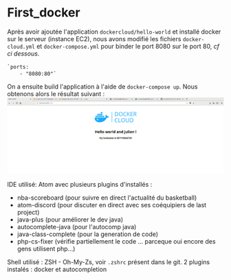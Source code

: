 # First_docker
Après avoir ajoutée l'application `dockercloud/hello-world` et installé docker sur le serveur (instance EC2), nous avons modifié les fichiers `docker-cloud.yml` et `docker-compose.yml` pour binder le port 8080 sur le port 80, *cf ci dessous*.

	`ports:
	    - "8080:80"`
  
On a ensuite build l'application à l'aide de `docker-compose up`. Nous obtenons alors le résultat suivant :  
![Résultat app lancée](first_docker.png)

IDE utilisé: Atom avec plusieurs plugins d'installés :
 - nba-scoreboard (pour suivre en direct l'actualité du basketball)
 - atom-discord (pour discuter en direct avec ses coéquipiers de last project) 
 - java-plus (pour améliorer le dev java)
 - autocomplete-java (pour l'autocomp java)
 - java-class-complete (pour la generation de code)
 - php-cs-fixer (vérifie partiellement le code ... parceque oui encore des gens utilisent php...)

Shell utilisé : ZSH - Oh-My-Zs, voir ```.zshrc``` présent dans le git. 2 plugins instalés : docker et autocompletion

